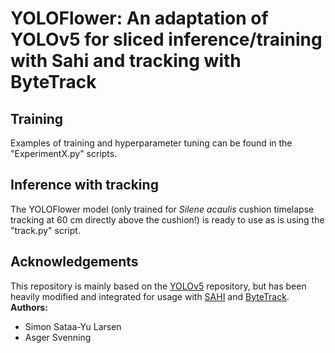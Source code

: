<h1> YOLOFlower: An adaptation of YOLOv5 for sliced inference/training with Sahi and tracking with ByteTrack </h1>
<h2> Training </h2>
Examples of training and hyperparameter tuning can be found in the "ExperimentX.py" scripts.

<h2> Inference with tracking </h2>
The YOLOFlower model (only trained for <i> Silene acaulis</i> cushion timelapse tracking at 60 cm directly above the cushion!) is ready to use as is using the "track.py" script. 

<h2> Acknowledgements </h2>
This repository is mainly based on the <a href="https://github.com/ultralytics/yolov5">YOLOv5</a> repository, but has been heavily modified and integrated for usage with <a href="https://github.com/obss/sahi">SAHI</a> and <a href="https://github.com/ifzhang/ByteTrack">ByteTrack</a>.
<b>Authors:</b>
<ul>
    <li> Simon Sataa-Yu Larsen </li>
    <li> Asger Svenning </li>
</ul>